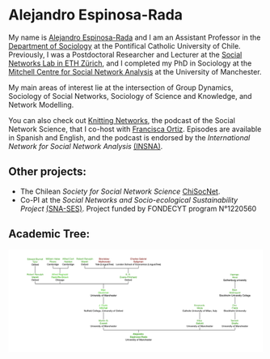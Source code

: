 # Alejandro Espinosa-Rada

My name is [Alejandro Espinosa-Rada](https://www.aespinosarada.com) and I am an Assistant Professor in the [Department of Sociology](https://sociologia.uc.cl) at the Pontifical Catholic University of Chile. Previously, I was a Postdoctoral Researcher and Lecturer at the [Social Networks Lab in ETH Zürich](https://sn.ethz.ch), and I completed my PhD in Sociology at the [Mitchell Centre for Social Network Analysis](https://www.socialsciences.manchester.ac.uk/mitchell-centre/) at the University of Manchester.

My main areas of interest lie at the intersection of Group Dynamics, Sociology of Social Networks, Sociology of Science and Knowledge, and Network Modelling.

You can also check out [Knitting Networks](https://anchor.fm/tejiendoredes), the podcast of the Social Network Science, that I co-host with [Francisca Ortiz](https://www.research.manchester.ac.uk/portal/francisca.ortiz.html). Episodes are available in Spanish and English, and the podcast is endorsed by the *International Network for Social Network Analysis* [(INSNA)](https://www.insna.org/news/knitting-networks-podcast). 

## Other projects:

- The Chilean *Society for Social Network Science* [ChiSocNet](https://www.chisocnet.org).
- Co-PI at the *Social Networks and Socio-ecological Sustainability Project* [(SNA-SES)](https://sna-ssla.netlify.app/). Project funded by FONDECYT program N°1220560

## Academic Tree:

<img src="academic_tree.png" align="center" width="1000px"/>

